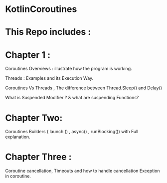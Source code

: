 # KotlinCoroutines
# This Repo includes :

  # Chapter 1 :

Coroutines Overviews : illustrate how the program is working.

Threads : Examples and its Execution Way.

Coroutines Vs Threads , The difference between Thread.Sleep() and Delay()

What is Suspended Modifier ? & what are suspending Functions?

 # Chapter Two:
 
 Coroutines Builders ( launch () , async() , runBlocking())  with Full explanation.
 
 # Chapter Three :
 
 Coroutine cancellation, Timeouts and  how to handle cancellation Exception in coroutine.
   
 
